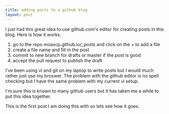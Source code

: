 ```yaml
---
title: adding posts to a github blog
layout: post
---
```

I just had this great idea to use github.com's editor for creating posts in this blog. Here is how it works.

1. go to the repo moaxcp.github.io/_posts and click on the + to add a file
2. create a file name and fill in the post
3. commit to new branch for drafts or master if the post is good
4. accept the pull request to publish the draft

I've been using vi and git on my laptop to write posts but I would much rather just use my broswer. The problem with the github editor is no spell checking but I have the same problem with my current vi setup. 

I'm sure this is known to many github users but it has taken me a while to put this idea together.

This is the first post I am doing this with so lets see how it goes.
